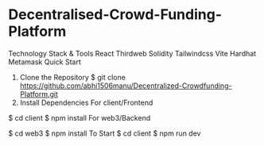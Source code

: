 # Decentralised-Crowd-Funding-Platform
Technology Stack & Tools
React
Thirdweb
Solidity
Tailwindcss
Vite
Hardhat
Metamask
Quick Start
1. Clone the Repository
$ git clone https://github.com/abhi1506manu/Decentralized-Crowdfunding-Platform.git
2. Install Dependencies
For client/Frontend

$ cd client
$ npm install
For web3/Backend

$ cd web3
$ npm install
To Start
$ cd client
$ npm run dev
